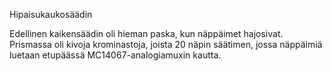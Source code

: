 Hipaisukaukosäädin

Edellinen kaikensäädin oli hieman paska, kun näppäimet hajosivat. Prismassa oli
kivoja krominastoja, joista 20 näpin säätimen, jossa näppäimiä luetaan etupäässä MC14067-analogiamuxin
kautta.
